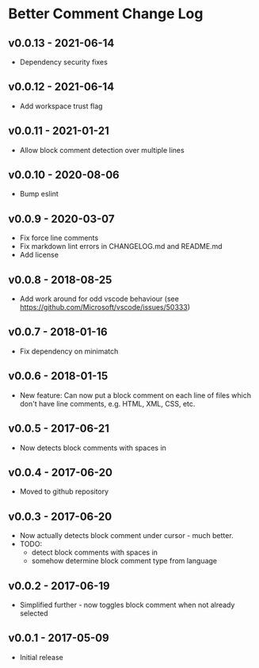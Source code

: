 # Better Comment Change Log

## v0.0.13 - 2021-06-14

- Dependency security fixes

## v0.0.12 - 2021-06-14

- Add workspace trust flag

## v0.0.11 - 2021-01-21

- Allow block comment detection over multiple lines

## v0.0.10 - 2020-08-06

- Bump eslint

## v0.0.9 - 2020-03-07

- Fix force line comments
- Fix markdown lint errors in CHANGELOG.md and README.md
- Add license

## v0.0.8 - 2018-08-25

- Add work around for odd vscode behaviour (see <https://github.com/Microsoft/vscode/issues/50333>)

## v0.0.7 - 2018-01-16

- Fix dependency on minimatch

## v0.0.6 - 2018-01-15

- New feature: Can now put a block comment on each line of files which don't have line comments, e.g. HTML, XML, CSS, etc.

## v0.0.5 - 2017-06-21

- Now detects block comments with spaces in

## v0.0.4 - 2017-06-20

- Moved to github repository

## v0.0.3 - 2017-06-20

- Now actually detects block comment under cursor - much better.
- TODO:
  - detect block comments with spaces in
  - somehow determine block comment type from language

## v0.0.2 - 2017-06-19

- Simplified further - now toggles block comment when not already selected

## v0.0.1 - 2017-05-09

- Initial release
